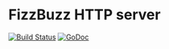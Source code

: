 # FizzBuzz HTTP server

[![Build Status](https://api.travis-ci.org/msornay/lbc.svg)](http://travis-ci.org/msornay/lbc) [![GoDoc](https://godoc.org/github.com/msornay/lbc?status.svg)](http://godoc.org/github.com/msornay/lbc)

